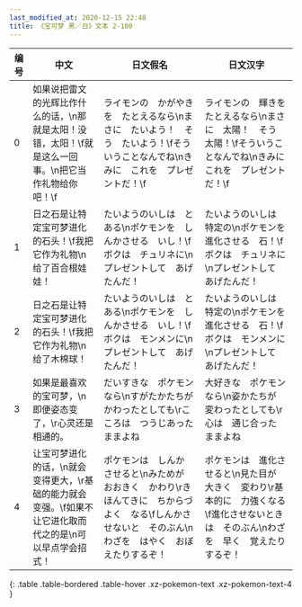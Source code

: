 ```yaml
---
last_modified_at: 2020-12-15 22:48
title: 《宝可梦 黑／白》文本 2-100
---
```

| 编号 | 中文 | 日文假名 | 日文汉字 |
| ---- | ---- | ---- | --- |
| 0 | 如果说把雷文的光辉比作什么的话，\n那就是太阳！没错，太阳！\f就是这么一回事。\n把它当作礼物给你吧！\f | ライモンの　かがやきを　たとえるなら\nまさに　たいよう！　そう　たいよう！\fそういうことなんでね\nきみに　これを　プレゼントだ！\f | ライモンの　輝きを　たとえるなら\nまさに　太陽！　そう　太陽！\fそういうことなんでね\nきみに　これを　プレゼントだ！\f |
| 1 | 日之石是让特定宝可梦进化的石头！\f我把它作为礼物\n给了百合根娃娃！ | たいようのいしは　とある\nポケモンを　しんかさせる　いし！\fボクは　チュリネに\nプレゼントして　あげたんだ！ | たいようのいしは　特定の\nポケモンを　進化させる　石！\fボクは　チュリネに\nプレゼントして　あげたんだ！ |
| 2 | 日之石是让特定宝可梦进化的石头！\f我把它作为礼物\n给了木棉球！ | たいようのいしは　とある\nポケモンを　しんかさせる　いし！\fボクは　モンメンに\nプレゼントして　あげたんだ！ | たいようのいしは　特定の\nポケモンを　進化させる　石！\fボクは　モンメンに\nプレゼントして　あげたんだ！ |
| 3 | 如果是最喜欢的宝可梦，\n即便姿态变了，\r心灵还是相通的。 | だいすきな　ポケモンなら\nすがたかたちが　かわったとしても\rこころは　つうじあった　ままよね | 大好きな　ポケモンなら\n姿かたちが　変わったとしても\r心は　通じ合った　ままよね |
| 4 | 让宝可梦进化的话，\n就会变得更大，\r基础的能力就会变强。\f如果不让它进化取而代之的是\n可以早点学会招式！ | ポケモンは　しんか　させると\nみためが　おおきく　かわり\rきほんてきに　ちからづよく　なる\fしんかさせないと　そのぶん\nわざを　はやく　おぼえたりするぞ！ | ポケモンは　進化させると\n見た目が　大きく　変わり\r基本的に　力強くなる\f進化させないときは　そのぶん\nわざを　早く　覚えたりするぞ！ |
{: .table .table-bordered .table-hover .xz-pokemon-text .xz-pokemon-text-4 }